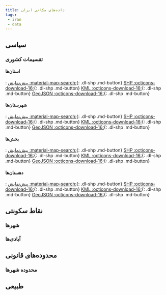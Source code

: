 ```yaml
---
title: داده‌های مکانی ایران 
tags:
 - iran
 - data
---
```


## سیاسی

### تقسیمات کشوری

#### استان‌ها
:   [پیش‌نمایش :material-map-search:](https://server.gishacks.ir/geoserver/GISHacks/wms?service=WMS&version=1.1.0&request=GetMap&layers=GISHacks%3AProvince_1401&bbox=44.041975225000215%2C25.062417331000177%2C63.33288574200005%2C39.77509416100018&width=768&height=585&srs=EPSG%3A4326&styles=&format=application/openlayers){: .dl-shp .md-button}
[SHP :octicons-download-16:](https://server.gishacks.ir/geoserver/GISHacks/ows?service=WFS&version=1.0.0&request=GetFeature&typeName=GISHacks%3AProvince_1401&maxFeatures=50&outputFormat=SHAPE-ZIP){: .dl-shp .md-button} 
[KML :octicons-download-16:](https://server.gishacks.ir/geoserver/GISHacks/wms/kml?layers=GISHacks%3AProvince_1401){: .dl-shp .md-button} 
[GeoJSON :octicons-download-16:](https://server.gishacks.ir/geoserver/GISHacks/ows?service=WFS&version=1.0.0&request=GetFeature&typeName=GISHacks%3AProvince_1401&maxFeatures=50&outputFormat=application%2Fjson){: .dl-shp .md-button}

#### شهرستان‌ها 
:   [پیش‌نمایش :material-map-search:](https://server.gishacks.ir/geoserver/GISHacks/wms?service=WMS&version=1.1.0&request=GetMap&layers=GISHacks%3AShahrestan_1401&bbox=44.041975225000044%2C25.062417331000177%2C63.332885742000116%2C39.77509416100015&width=768&height=585&srs=EPSG%3A4326&styles=&format=application/openlayers){: .dl-shp .md-button}
[SHP :octicons-download-16:](https://server.gishacks.ir/geoserver/GISHacks/ows?service=WFS&version=1.0.0&request=GetFeature&typeName=GISHacks%3AShahrestan_1401&maxFeatures=50&outputFormat=SHAPE-ZIP){: .dl-shp .md-button} 
[KML :octicons-download-16:](https://server.gishacks.ir/geoserver/GISHacks/wms/kml?layers=GISHacks%3AShahrestan_1401){: .dl-shp .md-button} 
[GeoJSON :octicons-download-16:](https://server.gishacks.ir/geoserver/GISHacks/ows?service=WFS&version=1.0.0&request=GetFeature&typeName=GISHacks%3AShahrestan_1401&maxFeatures=50&outputFormat=application%2Fjson){: .dl-shp .md-button}

#### بخش‌ها 
:   [پیش‌نمایش :material-map-search:](https://server.gishacks.ir/geoserver/GISHacks/wms?service=WMS&version=1.1.0&request=GetMap&layers=GISHacks%3ABakhsh_1401&bbox=44.041975225000044%2C25.062417331000177%2C63.332885742000116%2C39.77509416100014&width=768&height=585&srs=EPSG%3A4326&styles=&format=application/openlayers){: .dl-shp .md-button}
[SHP :octicons-download-16:](https://server.gishacks.ir/geoserver/GISHacks/ows?service=WFS&version=1.0.0&request=GetFeature&typeName=GISHacks%3ABakhsh_1401&maxFeatures=50&outputFormat=SHAPE-ZIP){: .dl-shp .md-button} 
[KML :octicons-download-16:](https://server.gishacks.ir/geoserver/GISHacks/wms/kml?layers=GISHacks%3ABakhsh_1401){: .dl-shp .md-button} 
[GeoJSON :octicons-download-16:](https://server.gishacks.ir/geoserver/GISHacks/ows?service=WFS&version=1.0.0&request=GetFeature&typeName=GISHacks%3ABakhsh_1401&maxFeatures=50&outputFormat=application%2Fjson){: .dl-shp .md-button}

#### دهستان‌ها 
:   [پیش‌نمایش :material-map-search:](https://server.gishacks.ir/geoserver/GISHacks/wms?service=WMS&version=1.1.0&request=GetMap&layers=GISHacks%3ADEhestan_1401&bbox=44.041975225000044%2C25.062417331000177%2C63.33288574200013%2C39.775094161000176&width=768&height=585&srs=EPSG%3A4326&styles=&format=application/openlayers){: .dl-shp .md-button}
[SHP :octicons-download-16:](https://server.gishacks.ir/geoserver/GISHacks/ows?service=WFS&version=1.0.0&request=GetFeature&typeName=GISHacks%3ADEhestan_1401&maxFeatures=50&outputFormat=SHAPE-ZIP){: .dl-shp .md-button} 
[KML :octicons-download-16:](https://server.gishacks.ir/geoserver/GISHacks/wms/kml?layers=GISHacks%3ADEhestan_1401){: .dl-shp .md-button} 
[GeoJSON :octicons-download-16:](https://server.gishacks.ir/geoserver/GISHacks/ows?service=WFS&version=1.0.0&request=GetFeature&typeName=GISHacks%3ADEhestan_1401&maxFeatures=50&outputFormat=application%2Fjson){: .dl-shp .md-button}

## نقاط سکونتی
### شهرها
### آبادی‌ها

## محدوده‌های قانونی
### محدوده شهرها

## طبیعی
